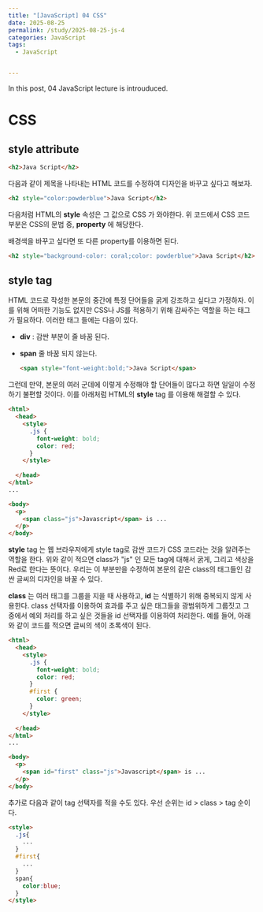 ```yaml
---
title: "[JavaScript] 04 CSS"
date: 2025-08-25
permalink: /study/2025-08-25-js-4
categories: JavaScript
tags: 
  - JavaScript


---
```


In this post, 04 JavaScript lecture is introuduced. 



# CSS

## style attribute

```html
<h2>Java Script</h2>
```

다음과 같이 제목을 나타내는 HTML 코드를 수정하여 디자인을 바꾸고 싶다고 해보자. 

```html
<h2 style="color:powderblue">Java Script</h2>
```

다음처럼 HTML의 **style** 속성은 그 값으로 CSS 가 와야한다. 위 코드에서 CSS 코드 부분은 CSS의 문법 중, **property** 에 해당한다. 

배경색을 바꾸고 싶다면 또 다른 property를 이용하면 된다.

```html
<h2 style="background-color: coral;color: powderblue">Java Script</h2>
```

## style tag

HTML 코드로 작성한 본문의 중간에 특정 단어들을 굵게 강조하고 싶다고 가정하자. 이를 위해 어떠한 기능도 없지만 CSS나 JS를 적용하기 위해 감싸주는 역할을 하는 태그가 필요하다. 이러한 태그 들에는 다음이 있다.

- **div** : 감싼 부분이 줄 바꿈 된다.

- **span** 줄 바꿈 되지 않는다. 

  ```html
  <span style="font-weight:bold;">Java Script</span>
  ```



그런데 만약, 본문의 여러 군데에 이렇게 수정해야 할 단어들이 많다고 하면 일일이 수정하기 불편할 것이다. 이를 아래처럼 HTML의 **style** tag 를 이용해 해결할 수 있다.

```html
<html>
  <head>
    <style>
      .js {
        font-weight: bold;
        color: red;
      }
    </style>
    
  </head>
</html>
...

<body>
  <p>
    <span class="js">Javascript</span> is ...
  </p>
</body>
```

**style** tag 는 웹 브라우저에게 style tag로 감싼 코드가 CSS 코드라는 것을 알려주는 역할을 한다. 위와 같이 적으면 class가 "js" 인 모든 tag에 대해서 굵게, 그리고 색상을 Red로 한다는 뜻이다. 우리는 이 부분만을 수정하여 본문의 같은 class의 태그들인 감싼 글씨의 디자인을 바꿀 수 있다.

**class** 는 여러 태그를 그룹을 지을 때 사용하고, **id** 는 식별하기 위해 중복되지 않게 사용한다. class 선택자를 이용하여 효과를 주고 싶은 태그들을 광범위하게 그룹짓고 그 중에서 예외 처리를 하고 싶은 것들을 id 선택자를 이용하여 처리한다. 예를 들어, 아래와 같이 코드를 적으면 글씨의 색이 초록색이 된다. 

```html
<html>
  <head>
    <style>
      .js {
        font-weight: bold;
        color: red;
      }
      #first {
        color: green;
      }
    </style>
    
  </head>
</html>
...

<body>
  <p>
    <span id="first" class="js">Javascript</span> is ...
  </p>
</body>
```

추가로 다음과 같이 tag 선택자를 적을 수도 있다. 우선 순위는 id > class > tag 순이다.

```html
<style>
  .js{
    ...
  }
  #first{
    ...
  }
  span{
    color:blue;
  }
</style>
```

